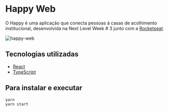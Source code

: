 # Happy Web

O Happy é uma aplicação que conecta pessoas à casas de acolhimento institucional, desenvolvida na Next Level Week # 3 junto com a [Rocketseat](https://rocketseat.com.br/).

![happy-web](https://i.imgur.com/mRQDmY5.png)

## Tecnologias utilizadas

- [React](https://reactjs.org)
- [TypeScript](https://www.typescriptlang.org/)

## Para instalar e executar

```
yarn
yarn start
```